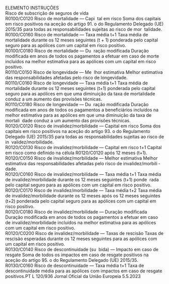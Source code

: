  
ELEMENTO  INSTRUÇÕES  
Risco de subscrição de seguros de vida  
R0100/C0120  Risco de mortalidade — Capi ­
tal em risco  Soma dos capitais em risco positivos na aceção do artigo 91.  o do Regulamento 
Delegado (UE) 2015/35 para todas as responsabilidades sujeitas ao risco de mor ­
talidade.  
R0100/C0160  Risco de mortalidade — Taxa 
média t+1  Taxa média de mortalidade durante os 12 meses seguintes (t + 1) ponderada pelo 
capital seguro para as apólices com um capital em risco positivo.  
R0100/C0180  Risco de mortalidade — Du ­
ração modificada  Duração modificada em anos de todos os pagamentos a efetuar em caso de morte 
incluídos na melhor estimativa para as apólices com um capital em risco positivo.  
R0110/C0150  Risco de longevidade — Me ­
lhor estimativa  Melhor estimativa das responsabilidades afetadas pelo risco de longevidade.  
R0110/C0160  Risco de longevidade — Taxa 
média t+1  Taxa média de mortalidade durante os 12 meses seguintes (t+1) ponderada pelo 
capital seguro para as apólices em que uma diminuição da taxa de mortalidade 
conduz a um aumento das provisões técnicas.  
R0110/C0180  Risco de longevidade — Du ­
ração modificada  Duração modificada em anos de todos os pagamentos a beneficiários incluídos na 
melhor estimativa para as apólices em que uma diminuição da taxa de mortali ­
dade conduz a um aumento das provisões técnicas.  
R0120/C0120  Risco de invalidez/morbilidade 
— Capital em risco  Soma dos capitais em risco positivos na aceção do artigo 93.  o do Regulamento 
Delegado (UE) 2015/35 para todas as responsabilidades sujeitas ao risco de in ­
validez/morbilidade.  
R0120/C0130  Risco de invalidez/morbilidade 
— Capital em risco t+1  Capital em risco como definido na célula R0120/C0120 após 12 meses (t+1).  
R0120/C0150  Risco de invalidez/morbilidade 
— Melhor estimativa  Melhor estimativa das responsabilidades afetadas pelo risco de invalidez/morbili ­
dade.  
R0120/C0160  Risco de invalidez/morbilidade 
— Taxa média t+1  Taxa média de invalidez/morbilidade durante os 12 meses seguintes (t+1) ponde ­
rada pelo capital seguro para as apólices com um capital em risco positivo.  
R0120/C0170  Risco de invalidez/morbilidade 
— Taxa média t+2  Taxa média de invalidez/morbilidade durante os 12 meses após os 12 meses 
seguintes (t+2) ponderada pelo capital seguro para as apólices com um capital 
em risco positivo.  
R0120/C0180  Risco de invalidez/morbilidade 
— Duração modificada  Duração modificada em anos de todos os pagamentos a efetuar em caso de 
invalidez/morbilidade incluídos na melhor estimativa para as apólices com um 
capital em risco positivo.  
R0120/C0200  Risco de invalidez/morbilidade 
— Taxas de rescisão  Taxas de rescisão esperadas durante os 12 meses seguintes para as apólices com 
um capital em risco positivo.  
R0130/C0140  Risco de descontinuidade (su ­
bida) — Impacto em caso de 
resgate  Soma de todos os impactos em caso de resgate positivos na aceção do artigo 95.  o 
do Regulamento Delegado (UE) 2015/35.  
R0130/C0160  Risco de descontinuidade — 
Taxa média t+1  Taxa de descontinuidade média para as apólices com impactos em caso de resgate 
positivos.PT  L 120/936 Jornal Oficial da União Europeia 5.5.2023